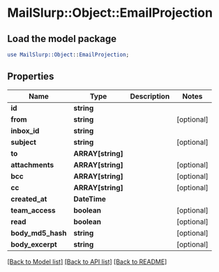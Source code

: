# MailSlurp::Object::EmailProjection

## Load the model package
```perl
use MailSlurp::Object::EmailProjection;
```

## Properties
Name | Type | Description | Notes
------------ | ------------- | ------------- | -------------
**id** | **string** |  | 
**from** | **string** |  | [optional] 
**inbox_id** | **string** |  | 
**subject** | **string** |  | [optional] 
**to** | **ARRAY[string]** |  | 
**attachments** | **ARRAY[string]** |  | [optional] 
**bcc** | **ARRAY[string]** |  | [optional] 
**cc** | **ARRAY[string]** |  | [optional] 
**created_at** | **DateTime** |  | 
**team_access** | **boolean** |  | [optional] 
**read** | **boolean** |  | [optional] 
**body_md5_hash** | **string** |  | [optional] 
**body_excerpt** | **string** |  | [optional] 

[[Back to Model list]](../README#documentation-for-models) [[Back to API list]](../README#documentation-for-api-endpoints) [[Back to README]](../README)


